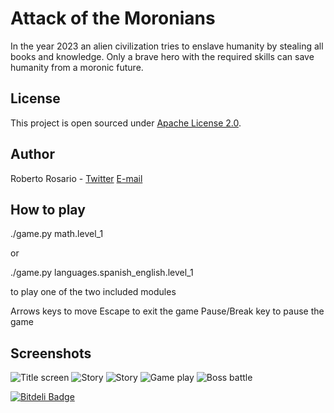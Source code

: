 Attack of the Moronians
=======================

In the year 2023 an alien civilization tries to enslave humanity by stealing all books and knowledge. Only a brave hero with the required skills can save humanity from a moronic future.

License
-------
This project is open sourced under [Apache License 2.0](http://www.apache.org/licenses/).


Author
------
Roberto Rosario - [Twitter](http://twitter.com/#siloraptor) [E-mail](mailto://roberto.rosario.gonzalez@gmail.com)

How to play
-----------
./game.py math.level_1

or

./game.py languages.spanish_english.level_1

to play one of the two included modules

Arrows keys to move
Escape to exit the game
Pause/Break key to pause the game


Screenshots
-----------
![Title screen](https://raw.github.com/rosarior/moronians/master/docs/_static_/title_screen.png)
![Story](https://raw.github.com/rosarior/moronians/master/docs/_static_/story_1.png)
![Story](https://raw.github.com/rosarior/moronians/master/docs/_static_/story_2.png)
![Game play](https://raw.github.com/rosarior/moronians/master/docs/_static_/stage.png)
![Boss battle](https://raw.github.com/rosarior/moronians/master/docs/_static_/boss.png)


[![Bitdeli Badge](https://d2weczhvl823v0.cloudfront.net/rosarior/moronians/trend.png)](https://bitdeli.com/free "Bitdeli Badge")

